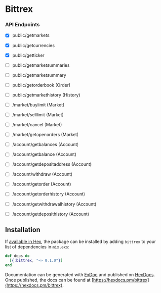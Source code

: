 # Bittrex

### API Endpoints
- [x] public/getmarkets
- [x] public/getcurrencies
- [x] public/getticker
- [ ] public/getmarketsummaries
- [ ] public/getmarketsummary
- [ ] public/getorderbook (Order)
- [ ] public/getmarkethistory (History)
- [ ] /market/buylimit (Market)
- [ ] /market/selllimit (Market)
- [ ] /market/cancel (Market)
- [ ] /market/getopenorders (Market)
- [ ] /account/getbalances (Account)
- [ ] /account/getbalance (Account)
- [ ] /account/getdepositaddress (Account)
- [ ] /account/withdraw (Account)
- [ ] /account/getorder (Account)
- [ ] /account/getorderhistory (Account)
- [ ] /account/getwithdrawalhistory (Account)
- [ ] /account/getdeposithistory (Account)



## Installation

If [available in Hex](https://hex.pm/docs/publish), the package can be installed
by adding `bittrex` to your list of dependencies in `mix.exs`:

```elixir
def deps do
  [{:bittrex, "~> 0.1.0"}]
end
```

Documentation can be generated with [ExDoc](https://github.com/elixir-lang/ex_doc)
and published on [HexDocs](https://hexdocs.pm). Once published, the docs can
be found at [https://hexdocs.pm/bittrex](https://hexdocs.pm/bittrex).

